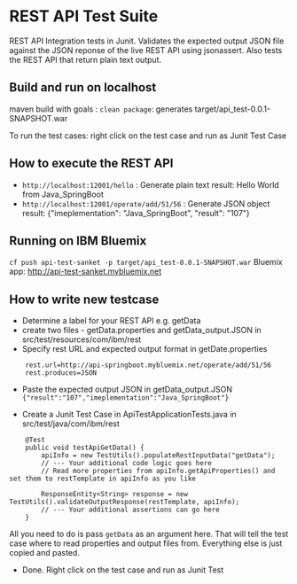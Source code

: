 # REST API Test Suite
REST API Integration tests in Junit. Validates the expected output JSON file against the JSON reponse of the live REST API using jsonassert. Also tests the REST API that return plain text output.

## Build and run on localhost
maven build with goals : `clean package`: generates target/api_test-0.0.1-SNAPSHOT.war

To run the test cases: right click on the test case and run as Junit Test Case

## How to execute the REST API
- `http://localhost:12001/hello` : Generate plain text result: Hello World from Java_SpringBoot
- `http://localhost:12001/operate/add/51/56` : Generate JSON object result: {"imeplementation": "Java_SpringBoot", "result": "107"}

## Running on IBM Bluemix
`cf push api-test-sanket -p target/api_test-0.0.1-SNAPSHOT.war`
Bluemix app: http://api-test-sanket.mybluemix.net

## How to write new testcase
- Determine a label for your REST API e.g. getData
- create two files -  getData.properties and getData_output.JSON in src/test/resources/com/ibm/rest
- Specify rest URL and expected output format in getDate.properties
```
    rest.url=http://api-springboot.mybluemix.net/operate/add/51/56
    rest.produces=JSON
```
- Paste the expected output JSON in getData_output.JSON
`{"result":"107","imeplementation":"Java_SpringBoot"}`

- Create a Junit Test Case in ApiTestApplicationTests.java in src/test/java/com/ibm/rest
```
	@Test
	public void testApiGetData() {		
		apiInfo = new TestUtils().populateRestInputData("getData");
		// --- Your additional code logic goes here
		// Read more properties from apiInfo.getApiProperties() and set them to restTemplate in apiInfo as you like
		
		ResponseEntity<String> response = new TestUtils().validateOutputResponse(restTemplate, apiInfo);		
		// --- Your additional assertions can go here
	}
```
All you need to do is pass `getData` as an argument here. That will tell the test case where to read properties and output files from. Everything else is just copied and pasted. 

- Done. Right click on the test case and run as Junit Test
